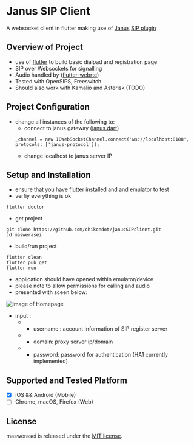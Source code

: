 # Janus SIP Client

A websocket client in flutter making use of [Janus](https://github.com/meetecho/janus-gateway) [SIP plugin](https://janus.conf.meetecho.com/docs/sip.html)

## Overview of Project
- use of [flutter]() to build basic dialpad and registration page
- SIP over Websockets for signalling
- Audio handled by ([flutter-webrtc](https://github.com/cloudwebrtc/flutter-webrtc))
- Tested with OpenSIPS, Freeswitch.
- Should also work with Kamalio and Asterisk (TODO)

## Project Configuration
- change all instances of the following to: 
     - connect to janus gateway ([janus.dart](https://github.com/chikondot/maswerasei/blob/master/lib/src/communication/janus.dart))
    ```
    _channel = new IOWebSocketChannel.connect('ws://localhost:8188', protocols: ['janus-protocol']);
    ```
     - change localhost to janus server IP

## Setup and Installation
- ensure that you have flutter installed and and emulator to test
- verfiy everything is ok
```
flutter doctor
```
- get project
```
git clone https://github.com/chikondot/janusSIPclient.git
cd maswerasei
```
- build/run project
```
flutter clean
flutter pub get
flutter run
```
- application should have opened within emulator/device
- please note to allow permissions for calling and audio
- presented with sceen below:

![Image of Homepage](https://github.com/chikondot/maswerasei/blob/master/images/homepage.png)

- input :
    - - username : account information of SIP register server
    - - domain: proxy server ip/domain
    - - password: password for authentication (HA1 currently implemented)

## Supported and Tested Platform
- [X] iOS && Android (Mobile)
- [ ] Chrome, macOS, Firefox (Web)

## License
maswerasei is released under the [MIT license](https://github.com/chikondot/maswerasei/blob/master/LICENSE).
